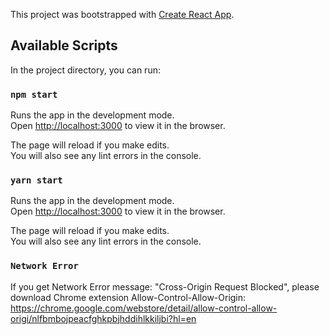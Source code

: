 This project was bootstrapped with [Create React App](https://github.com/facebook/create-react-app).

## Available Scripts

In the project directory, you can run:

### `npm start`

Runs the app in the development mode.<br>
Open [http://localhost:3000](http://localhost:3000) to view it in the browser.

The page will reload if you make edits.<br>
You will also see any lint errors in the console.

### `yarn start`

Runs the app in the development mode.<br>
Open [http://localhost:3000](http://localhost:3000) to view it in the browser.

The page will reload if you make edits.<br>
You will also see any lint errors in the console.

### `Network Error`

If you get Network Error message: "Cross-Origin Request Blocked", please download Chrome extension Allow-Control-Allow-Origin:
https://chrome.google.com/webstore/detail/allow-control-allow-origi/nlfbmbojpeacfghkpbjhddihlkkiljbi?hl=en
